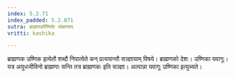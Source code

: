 ```yaml
---
index: 5.2.71
index_padded: 5.2.071
sutra: ब्राह्मणकौष्णिके संज्ञायाम्
vritti: kashika

---
```

ब्राह्मणक उष्णिक इत्येतौ शब्दौ निपात्येते कन् प्रत्ययान्तौ सञ्ज्ञायाम् विषये। ब्राह्मणको देशः। उष्णिका यवागूः। यत्र अयुधजीविनो ब्राह्मणाः सन्ति तत्र ब्राह्मणकः इति सञ्ज्ञा। अल्पान्ना यवागूः उष्णिका इत्युच्यते।